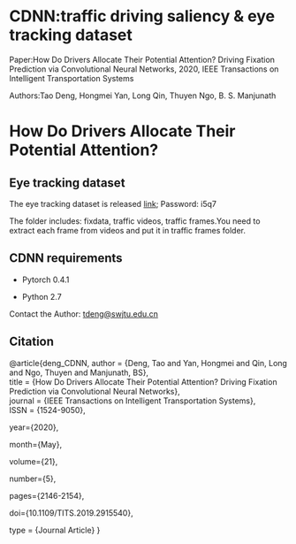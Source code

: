 # CDNN:traffic driving saliency & eye tracking dataset 
Paper:How Do Drivers Allocate Their Potential Attention? Driving Fixation Prediction via Convolutional Neural Networks, 2020, IEEE Transactions on Intelligent Transportation Systems

Authors:Tao Deng, Hongmei Yan, Long Qin, Thuyen Ngo, B. S. Manjunath

# How Do Drivers Allocate Their Potential Attention?



## Eye tracking dataset
The eye tracking dataset is released [link](https://pan.baidu.com/s/1zyxvEQiMkmOkxmyDlDv0xA);     Password: i5q7

The folder includes: fixdata, traffic videos, traffic frames.You need to extract each frame from videos and put it in traffic frames folder.


## CDNN requirements
* Pytorch 0.4.1

* Python 2.7

Contact the Author: tdeng@swjtu.edu.cn

## Citation
@article{deng_CDNN,
   author = {Deng, Tao and Yan, Hongmei and Qin, Long and Ngo, Thuyen and Manjunath, BS},  
   title = {How Do Drivers Allocate Their Potential Attention? Driving Fixation Prediction via Convolutional Neural Networks},  
   journal = {IEEE Transactions on Intelligent Transportation Systems},  
   ISSN = {1524-9050},
   
   year={2020},
   
   month={May},
   
   volume={21},
   
   number={5},
   
   pages={2146-2154},
   
   doi={10.1109/TITS.2019.2915540},
   
   type = {Journal Article}
}
